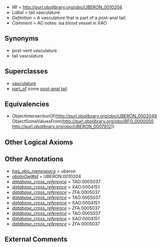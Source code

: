  * *IRI* = http://purl.obolibrary.org/obo/UBERON_0010204
 * *Label* = tail vasculature
 * *Definition* = A vasculature that is part of a post-anal tail.
 * *Comment* = AO notes: isa blood vessel in XAO

## Synonyms

 * post-vent vasculature
 * tail vasculature

## Superclasses

 * [vasculature](../../UBERON/49/UBERON_0002049.md)
 * [part_of](../../BFO/50/BFO_0000050.md) some [post-anal tail](../../UBERON/12/UBERON_0007812.md)

## Equivalencies

 * ObjectIntersectionOf(<http://purl.obolibrary.org/obo/UBERON_0002049> ObjectSomeValuesFrom(<http://purl.obolibrary.org/obo/BFO_0000050> <http://purl.obolibrary.org/obo/UBERON_0007812>))

## Other Logical Axioms


## Other Annotations

 * *[has_obo_namespace](../../ce/oboInOwl#hasOBONamespace.md)* = uberon
 * *[oboInOwl#id](../../id/oboInOwl#id.md)* = UBERON:0010204
 * *[database_cross_reference](../../ef/oboInOwl#hasDbXref.md)* = TAO:0005037
 * *[database_cross_reference](../../ef/oboInOwl#hasDbXref.md)* = XAO:0004151
 * *[database_cross_reference](../../ef/oboInOwl#hasDbXref.md)* = ZFA:0005037
 * *[database_cross_reference](../../ef/oboInOwl#hasDbXref.md)* = TAO:0005037
 * *[database_cross_reference](../../ef/oboInOwl#hasDbXref.md)* = XAO:0004151
 * *[database_cross_reference](../../ef/oboInOwl#hasDbXref.md)* = ZFA:0005037
 * *[database_cross_reference](../../ef/oboInOwl#hasDbXref.md)* = TAO:0005037
 * *[database_cross_reference](../../ef/oboInOwl#hasDbXref.md)* = XAO:0004151
 * *[database_cross_reference](../../ef/oboInOwl#hasDbXref.md)* = ZFA:0005037

## External Comments

